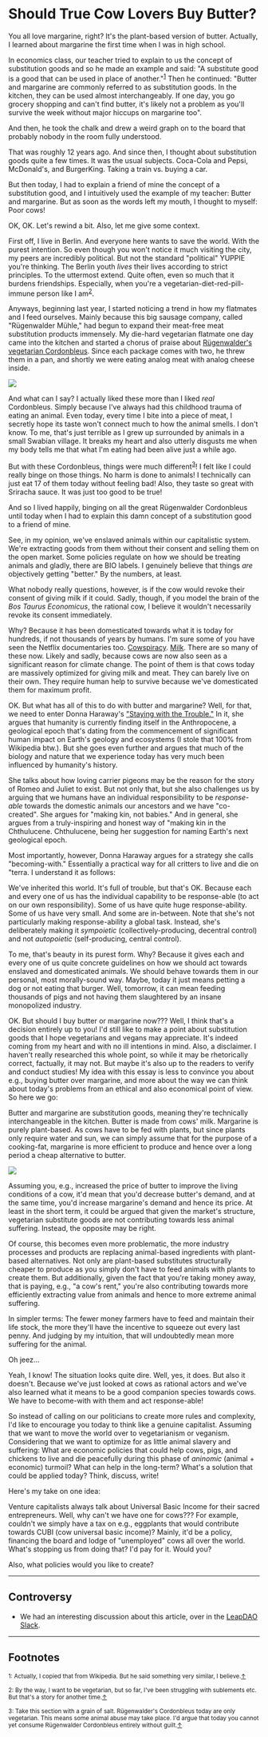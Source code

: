 # Should True Cow Lovers Buy Butter?

You all love margarine, right? It's the plant-based version of butter. Actually,
I learned about margarine the first time when I was in high school.

In economics class, our teacher tried to explain to us the concept of
substitution goods and so he made an example and said: "A substitute good is a
good that can be used in place of another."<sup id="a1">[1](#f1)</sup> Then he
continued: "Butter and margarine are commonly referred to as substitution
goods. In the kitchen, they can be used almost interchangeably. If one day, you
go grocery shopping and can't find butter, it's likely not a problem as you'll
survive the week without major hiccups on margarine too".

And then, he took the chalk and drew a weird graph on to the board that
probably nobody in the room fully understood.

That was roughly 12 years ago. And since then, I thought about substitution
goods quite a few times. It was the usual subjects. Coca-Cola and Pepsi,
McDonald's, and BurgerKing. Taking a train vs. buying a car.

But then today, I had to explain a friend of mine the concept of a substitution
good, and I intuitively used the example of my teacher: Butter and margarine.
But as soon as the words left my mouth, I thought to myself: Poor cows!

OK, OK. Let's rewind a bit. Also, let me give some context.

First off, I live in Berlin. And everyone here wants to save the world. With
the purest intention. So even though you won't notice it much visiting the
city, my peers are incredibly political. But not the standard "political" YUPPIE
you're thinking. The Berlin youth _lives_ their lives according to strict
principles. To the uttermost extend. Quite often, even so much that it
burdens friendships. Especially, when you're a vegetarian-diet-red-pill-immune
person like I am<sup id="a2">[2](#f2)</sup>.

Anyways, beginning last year, I started noticing a trend in how my flatmates
and I feed ourselves. Mainly because this big sausage company, called
"Rügenwalder Mühle," had begun to expand their meat-free meat substitution
products immensely. My die-hard vegetarian flatmate one day came into the
kitchen and started a chorus of praise about [Rügenwalder's vegetarian
Cordonbleus](https://www.ruegenwalder.de/produkte/vegetarische-muehlen-cordon-bleu).
Since each package comes with two, he threw them in a pan, and shortly we were
eating analog meat with analog cheese inside.

![](/assets/images/ruegenwalder.png)

And what can I say? I actually liked these more than I liked _real_
Cordonbleus. Simply because I've always had this childhood trauma of eating an
animal. Even today, every time I bite into a piece of meat, I secretly hope its
taste won't connect much to how the animal smells. I don't know. To me, that's
just terrible as I grew up surrounded by animals in a small Swabian village. It
breaks my heart and also utterly disgusts me when my body tells me that what
I'm eating had been alive just a while ago.

But with these Cordonbleus, things were much different<sup
id="a3">[3](#f3)</sup>! I felt like I could really binge on those things. No
harm is done to animals! I technically can just eat 17 of them today without
feeling bad! Also, they taste so great with Sriracha sauce. It was just too
good to be true!

And so I lived happily, binging on all the great Rügenwalder Cordonbleus until
today when I had to explain this damn concept of a substitution good to a
friend of mine.

See, in my opinion, we've enslaved animals within our capitalistic system.
We're extracting goods from them without their consent and selling them on the
open market. Some policies regulate on how we should be treating animals and
gladly, there are BIO labels. I genuinely believe that things _are_ objectively
getting "better." By the numbers, at least.

What nobody really questions, however, is if the cow would revoke their consent
of giving milk if it could. Sadly, though, if you model the brain of the _Bos
Taurus Economicus_, the rational cow, I believe it wouldn't necessarily revoke
its consent immediately.

Why? Because it has been domesticated towards what it is today for hundreds, if
not thousands of years by humans. I'm sure some of you have seen the Netflix
documentaries too. [Cowspiracy](https://www.cowspiracy.com/).
[Milk](https://www.netflix.com/Title/70100084). There are so many of these now.
Likely and sadly, because cows are now also seen as a significant reason for
climate change. The point of them is that cows today are massively optimized
for giving milk and meat. They can barely live on their own. They require human
help to survive because we've domesticated them for maximum profit.

OK. But what has all of this to do with butter and margarine? Well, for that,
we need to enter Donna Haraway's ["Staying with the
Trouble."](https://www.dukeupress.edu/staying-with-the-trouble) In it, she
argues that humanity is currently finding itself in the Anthropocene, a
geological epoch that's dating from the commencement of significant human
impact on Earth's geology and ecosystems (I stole that 100% from Wikipedia
btw.). But she goes even further and argues that much of the biology and nature
that we experience today has very much been influenced by humanity's history.

She talks about how loving carrier pigeons may be the reason for the story of
Romeo and Juliet to exist. But not only that, but she also challenges us by
arguing that we humans have an individual responsibility to be _response-able_
towards the domestic animals our ancestors and we have "co-created". She argues
for "making kin, not babies." And in general, she argues from a
truly-inspiring and honest way of "making kin in the Chthulucene.
Chthulucene, being her suggestion for naming Earth's next geological epoch.

Most importantly, however, Donna Haraway argues for a strategy she calls
"becoming-with." Essentially a practical way for all critters to live and die
on "terra. I understand it as follows:

We've inherited this world. It's full of trouble, but that's OK. Because each and
every one of us has the individual capability to be response-able (to act on
our own responsibility). Some of us have quite huge response-ability.
Some of us have very small. And some are in-between. Note that she's not
particularly making response-ability a global task. Instead, she's
deliberately making it _sympoietic_ (collectively-producing, decentral control)
and not _autopoietic_ (self-producing, central control).

To me, that's beauty in its purest form. Why? Because it gives each and every
one of us quite concrete guidelines on how we should act towards enslaved and
domesticated animals. We should behave towards them in our personal, most
morally-sound way. Maybe, today it just means petting a dog or not eating that
burger. Well, tomorrow, it can mean feeding thousands of pigs and not having them
slaughtered by an insane monopolized industry.

OK. But should I buy butter or margarine now??? Well, I think that's a
decision entirely up to you! I'd still like to make a point about substitution
goods that I hope vegetarians and vegans may appreciate. It's indeed coming
from my heart and with no ill intentions in mind. Also, a disclaimer. I haven't
really researched this whole point, so while it may be rhetorically correct,
factually, it may not. But maybe it's also up to the readers to verify and
conduct studies! My idea with this essay is less to convince you about e.g.,
buying butter over margarine, and more about the way we can think about today's
problems from an ethical and also economical point of view. So here we go:

Butter and margarine are substitution goods, meaning they're technically
interchangeable in the kitchen. Butter is made from cows' milk. Margarine is
purely plant-based. As cows have to be fed with plants, but since plants only
require water and sun, we can simply assume that for the purpose of a
cooking-fat, margarine is more efficient to produce and hence over a long
period a cheap alternative to butter.

![](/assets/images/substitute.jpg)

Assuming you, e.g., increased the price of butter to improve the living
conditions of a cow, it'd mean that you'd decrease butter's demand, and at the
same time, you'd increase margarine's demand and hence its price. At least in
the short term, it could be argued that given the market's structure, vegetarian
substitute goods are not contributing towards less animal suffering. Instead,
the opposite may be right.

Of course, this becomes even more problematic, the more industry processes and
products are replacing animal-based ingredients with plant-based alternatives.
Not only are plant-based substitutes structurally cheaper to produce as you
simply don't have to feed animals with plants to create them. But
additionally, given the fact that you're taking money away, that is paying,
e.g., "a cow's rent," you're also contributing towards more efficiently
extracting value from animals and hence to more extreme animal suffering.

In simpler terms: The fewer money farmers have to feed and maintain their life
stock, the more they'll have the incentive to squeeze out every last penny.
And judging by my intuition, that will undoubtedly mean more suffering for the
animal.

Oh jeez...

Yeah, I know! The situation looks quite dire. Well, yes, it does. But also it
doesn't. Because we've just looked at cows as rational actors and we've also
learned what it means to be a good companion species towards cows. We have to
become-with with them and act response-able!

So instead of calling on our politicians to create more rules and complexity,
I'd like to encourage you today to think like a genuine capitalist. Assuming
that we want to move the world over to vegetarianism or veganism. Considering
that we want to optimize for as little animal slavery and suffering: What are
economic policies that could help cows, pigs, and chickens to live and die
peacefully during this phase of _aninomic_ (animal + economic) turmoil? What can
help in the long-term? What's a solution that could be applied today? Think, discuss,
write!

Here's my take on one idea:

Venture capitalists always talk about Universal Basic Income for their sacred
entrepreneurs. Well, why can't we have one for cows??? For example, couldn't we
simply have a tax on e.g., eggplants that would contribute towards CUBI (cow
universal basic income)? Mainly, it'd be a policy, financing the board and
lodge of "unemployed" cows all over the world. What's stopping us from doing
that? I'd pay for it. Would you?

Also, what policies would you like to create?

<hr/>

## Controversy

- We had an interesting discussion about this article, over in the [LeapDAO
  Slack](https://leapdao.slack.com/archives/C2KNAV6E5/p1587027688144900).

<hr/>

## Footnotes

<small><a name="f1">1</a>: Actually, I copied that from Wikipedia. But he said
something very similar, I believe.[↑](#a1)</small>

<small><a name="f2">2</a>: By the way, I want to be vegetarian, but so far, I've
been struggling with sublements etc. But that's a story for another
time.[↑](#a2)</small>

<small><a name="f3">3</a>: Take this section with a grain of salt.
Rügenwalder's Cordonbleus today are only vegetarian. This means some animal
abuse may take place. I'd argue that today you cannot yet consume Rügenwalder
Cordonbleus entirely without guilt.[↑](#a3)</small>
